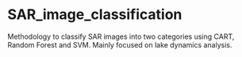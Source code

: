 # SAR_image_classification
 Methodology to classify SAR images into two categories using CART, Random Forest and SVM. Mainly focused on lake dynamics analysis.
